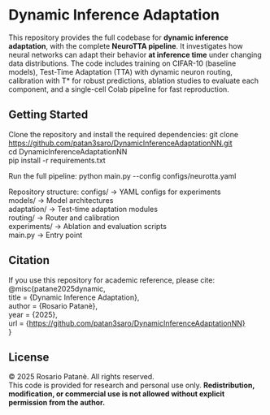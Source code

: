 # Dynamic Inference Adaptation

This repository provides the full codebase for **dynamic inference adaptation**, with the complete **NeuroTTA pipeline**. It investigates how neural networks can adapt their behavior **at inference time** under changing data distributions. The code includes training on CIFAR-10 (baseline models), Test-Time Adaptation (TTA) with dynamic neuron routing, calibration with T* for robust predictions, ablation studies to evaluate each component, and a single-cell Colab pipeline for fast reproduction.

## Getting Started
Clone the repository and install the required dependencies:
git clone https://github.com/patan3saro/DynamicInferenceAdaptationNN.git  
cd DynamicInferenceAdaptationNN  
pip install -r requirements.txt  

Run the full pipeline:
python main.py --config configs/neurotta.yaml  

Repository structure:
configs/ → YAML configs for experiments  
models/ → Model architectures  
adaptation/ → Test-time adaptation modules  
routing/ → Router and calibration  
experiments/ → Ablation and evaluation scripts  
main.py → Entry point  

## Citation
If you use this repository for academic reference, please cite:
@misc{patane2025dynamic,  
  title  = {Dynamic Inference Adaptation},  
  author = {Rosario Patanè},  
  year   = {2025},  
  url    = {https://github.com/patan3saro/DynamicInferenceAdaptationNN}  
}

## License
© 2025 Rosario Patanè. All rights reserved.  
This code is provided for research and personal use only. **Redistribution, modification, or commercial use is not allowed without explicit permission from the author.**

